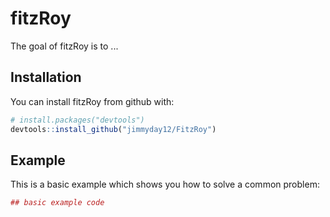 
<!-- README.md is generated from README.Rmd. Please edit that file -->
fitzRoy
=======

The goal of fitzRoy is to ...

Installation
------------

You can install fitzRoy from github with:

``` r
# install.packages("devtools")
devtools::install_github("jimmyday12/FitzRoy")
```

Example
-------

This is a basic example which shows you how to solve a common problem:

``` r
## basic example code
```
